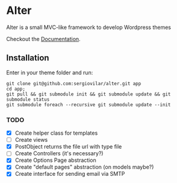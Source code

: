 Alter
=====

Alter is a small MVC-like framework to develop Wordpress themes

Checkout the [Documentation](https://github.com/sergiovilar/alter/wiki).

## Installation

Enter in your theme folder and run:

	git clone git@github.com:sergiovilar/alter.git app
	cd app;
	git pull && git submodule init && git submodule update && git submodule status
	git submodule foreach --recursive git submodule update --init

### TODO
 - [x] Create helper class for templates
 - [ ] Create views
 - [x] PostObject returns the file url with type file
 - [ ] Create Controllers (it's necessary?)
 - [x] Create Options Page abstraction
 - [x] Create "default pages" abstraction (on models maybe?)
 - [x] Create interface for sending email via SMTP